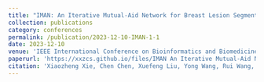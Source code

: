 ```yaml
---
title: "IMAN: An Iterative Mutual-Aid Network for Breast Lesion Segmentation on Multi-modal Ultrasound Images"
collection: publications
category: conferences
permalink: /publication/2023-12-10-IMAN-1-1
date: 2023-12-10
venue: 'IEEE International Conference on Bioinformatics and Biomedicine (BIBM)'
paperurl: 'https://xxzcs.github.io/files/IMAN An Iterative Mutual-Aid Network for Breast Lesion Segmentation on Multi-modal Ultrasound Images.pdf'
citation: 'Xiaozheng Xie, Chen Chen, Xuefeng Liu, Yong Wang, Rui Wang, and Jianwei Niu. &quot;IMAN: An Iterative Mutual-Aid Network for Breast Lesion Segmentation on Multi-modal Ultrasound Images.&quot; <i>IEEE International Conference on Bioinformatics and Biomedicine (BIBM)</i>. 2023: 3954-3961.'
---
```

